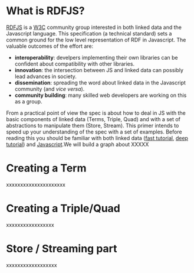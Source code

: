 # What is RDFJS?

[RDFJS](https://github.com/rdfjs) is a [W3C](https://www.w3.org/) community group interested in both linked data and the Javascript language.
This specification (a technical standard) sets a common ground for the low level representation of RDF in Javascript. The valuable outcomes of the effort are:

- **interoperability**: develpers implementing their own libraries can be confident about compatibility with other libraries.
- **innovation**: the intersection between JS and linked data can possibly lead advances in society.
- **dissemination**: spreading the word about linked data in the Javascript community (and *vice versa*).
- **community building**: many skilled web developers are working on this as a group.

From a practical point of view the spec is about how to deal in JS with the basic components of linked data (Terms, Triple, Quad) and with a set of abstractions to manipulate them (Store, Stream). This primer intends to speed up your understanding of the spec with a set of examples. Before reading this you should be familiar with both linked data ([fast tutorial](http://pieroit.org/portfolio/linked-data-grandma/), [deep tutorial](https://www.w3.org/TR/rdf11-primer/)) and [Javascript](http://www.tutorialspoint.com/javascript/).We will build a graph about XXXXX

# Creating a Term

xxxxxxxxxxxxxxxxxxxxx

# Creating a Triple/Quad

xxxxxxxxxxxxxxxxx

# Store / Streaming part

xxxxxxxxxxxxxxxxxx
